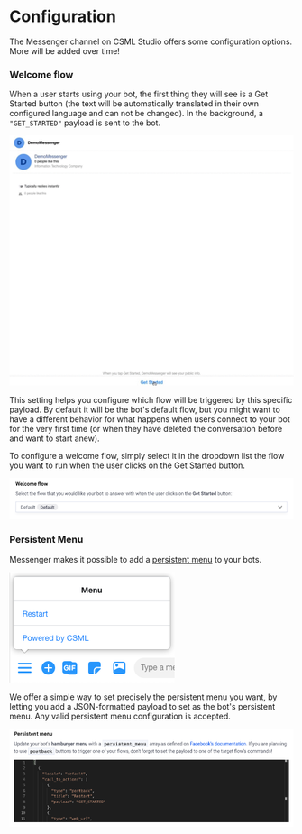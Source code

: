 # Configuration

The Messenger channel on CSML Studio offers some configuration options. More will be added over time!

### Welcome flow

When a user starts using your bot, the first thing they will see is a Get Started button \(the text will be automatically translated in their own configured language and can not be changed\). In the background, a `"GET_STARTED"` payload is sent to the bot.

![](../../.gitbook/assets/demomessenger-1.gif)

This setting helps you configure which flow will be triggered by this specific payload. By default it will be the bot's default flow, but you might want to have a different behavior for what happens when users connect to your bot for the very first time \(or when they have deleted the conversation before and want to start anew\).

To configure a welcome flow, simply select it in the dropdown list the flow you want to run when the user clicks on the Get Started button.

![](../../.gitbook/assets/capture-de-cran-2020-04-20-17.54.10.png)

### Persistent Menu

Messenger makes it possible to add a [persistent menu](https://developers.facebook.com/docs/messenger-platform/send-messages/persistent-menu/#the-persistent-menu) to your bots. 

![The default persistent menu for your bot](../../.gitbook/assets/capture-de-cran-2020-04-20-18.05.14.png)

We offer a simple way to set precisely the persistent menu you want, by letting you add a JSON-formatted payload to set as the bot's persistent menu. Any valid persistent menu configuration is accepted.

![](../../.gitbook/assets/capture-de-cran-2020-04-20-18.04.04.png)

